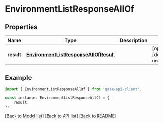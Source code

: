 # EnvironmentListResponseAllOf


## Properties

Name | Type | Description | Notes
------------ | ------------- | ------------- | -------------
**result** | [**EnvironmentListResponseAllOfResult**](EnvironmentListResponseAllOfResult.md) |  | [optional] [default to undefined]

## Example

```typescript
import { EnvironmentListResponseAllOf } from 'qase-api-client';

const instance: EnvironmentListResponseAllOf = {
    result,
};
```

[[Back to Model list]](../README.md#documentation-for-models) [[Back to API list]](../README.md#documentation-for-api-endpoints) [[Back to README]](../README.md)
